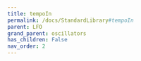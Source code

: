 ```yaml
---
title: tempoIn
permalink: /docs/StandardLibrary#tempoIn
parent: LFO
grand_parent: oscillators
has_children: False
nav_order: 2
---
```

